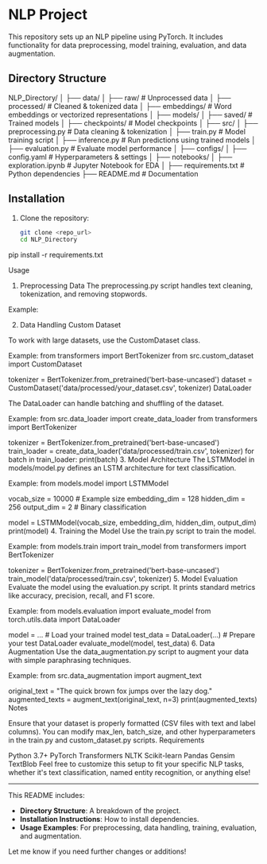# NLP Project

This repository sets up an NLP pipeline using PyTorch. It includes functionality for data preprocessing, model training, evaluation, and data augmentation.

## Directory Structure

NLP_Directory/ │ ├── data/ │ ├── raw/ # Unprocessed data │ ├── processed/ # Cleaned & tokenized data │ ├── embeddings/ # Word embeddings or vectorized representations │ ├── models/ │ ├── saved/ # Trained models │ ├── checkpoints/ # Model checkpoints │ ├── src/ │ ├── preprocessing.py # Data cleaning & tokenization │ ├── train.py # Model training script │ ├── inference.py # Run predictions using trained models │ ├── evaluation.py # Evaluate model performance │ ├── configs/ │ ├── config.yaml # Hyperparameters & settings │ ├── notebooks/ │ ├── exploration.ipynb # Jupyter Notebook for EDA │ ├── requirements.txt # Python dependencies ├── README.md # Documentation


## Installation

1. Clone the repository:

   ```bash
   git clone <repo_url>
   cd NLP_Directory


  pip install -r requirements.txt


Usage
1. Preprocessing Data
The preprocessing.py script handles text cleaning, tokenization, and removing stopwords.

Example:


2. Data Handling
Custom Dataset

To work with large datasets, use the CustomDataset class.

Example:
from transformers import BertTokenizer
from src.custom_dataset import CustomDataset

tokenizer = BertTokenizer.from_pretrained('bert-base-uncased')
dataset = CustomDataset('data/processed/your_dataset.csv', tokenizer)
DataLoader

The DataLoader can handle batching and shuffling of the dataset.

Example:
from src.data_loader import create_data_loader
from transformers import BertTokenizer

tokenizer = BertTokenizer.from_pretrained('bert-base-uncased')
train_loader = create_data_loader('data/processed/train.csv', tokenizer)
for batch in train_loader:
    print(batch)
3. Model Architecture
The LSTMModel in models/model.py defines an LSTM architecture for text classification.

Example:
from models.model import LSTMModel

vocab_size = 10000  # Example size
embedding_dim = 128
hidden_dim = 256
output_dim = 2  # Binary classification

model = LSTMModel(vocab_size, embedding_dim, hidden_dim, output_dim)
print(model)
4. Training the Model
Use the train.py script to train the model.

Example:
from models.train import train_model
from transformers import BertTokenizer

tokenizer = BertTokenizer.from_pretrained('bert-base-uncased')
train_model('data/processed/train.csv', tokenizer)
5. Model Evaluation
Evaluate the model using the evaluation.py script. It prints standard metrics like accuracy, precision, recall, and F1 score.

Example:
from models.evaluation import evaluate_model
from torch.utils.data import DataLoader

model = ...  # Load your trained model
test_data = DataLoader(...)  # Prepare your test DataLoader
evaluate_model(model, test_data)
6. Data Augmentation
Use the data_augmentation.py script to augment your data with simple paraphrasing techniques.

Example:
from src.data_augmentation import augment_text

original_text = "The quick brown fox jumps over the lazy dog."
augmented_texts = augment_text(original_text, n=3)
print(augmented_texts)
Notes

Ensure that your dataset is properly formatted (CSV files with text and label columns).
You can modify max_len, batch_size, and other hyperparameters in the train.py and custom_dataset.py scripts.
Requirements

Python 3.7+
PyTorch
Transformers
NLTK
Scikit-learn
Pandas
Gensim
TextBlob
Feel free to customize this setup to fit your specific NLP tasks, whether it's text classification, named entity recognition, or anything else!


---

This README includes:

- **Directory Structure**: A breakdown of the project.
- **Installation Instructions**: How to install dependencies.
- **Usage Examples**: For preprocessing, data handling, training, evaluation, and augmentation.

Let me know if you need further changes or additions!
 







